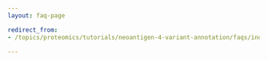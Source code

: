 ```yaml
---
layout: faq-page

redirect_from:
- /topics/proteomics/tutorials/neoantigen-4-variant-annotation/faqs/index.md

---
```

